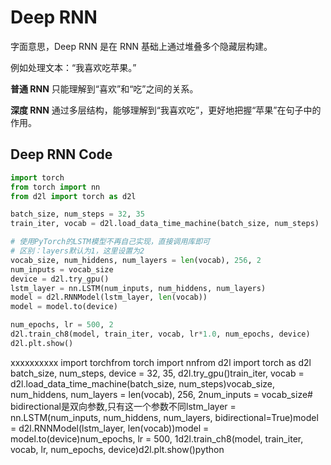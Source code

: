# Deep RNN

字面意思，Deep RNN 是在 RNN 基础上通过堆叠多个隐藏层构建。

例如处理文本：“我喜欢吃苹果。” 

**普通 RNN** 只能理解到“喜欢”和“吃”之间的关系。

**深度 RNN** 通过多层结构，能够理解到“我喜欢吃”，更好地把握“苹果”在句子中的作用。

## Deep RNN Code

```python
import torch
from torch import nn
from d2l import torch as d2l

batch_size, num_steps = 32, 35
train_iter, vocab = d2l.load_data_time_machine(batch_size, num_steps)

# 使用PyTorch的LSTM模型不再自己实现，直接调用库即可
# 区别：layers默认为1，这里设置为2
vocab_size, num_hiddens, num_layers = len(vocab), 256, 2
num_inputs = vocab_size
device = d2l.try_gpu()
lstm_layer = nn.LSTM(num_inputs, num_hiddens, num_layers)
model = d2l.RNNModel(lstm_layer, len(vocab))
model = model.to(device)

num_epochs, lr = 500, 2
d2l.train_ch8(model, train_iter, vocab, lr*1.0, num_epochs, device)
d2l.plt.show()
```

xxxxxxxxxx import torchfrom torch import nnfrom d2l import torch as d2l​batch_size, num_steps, device = 32, 35, d2l.try_gpu()train_iter, vocab = d2l.load_data_time_machine(batch_size, num_steps)vocab_size, num_hiddens, num_layers = len(vocab), 256, 2num_inputs = vocab_size# bidirectional是双向参数,只有这一个参数不同lstm_layer = nn.LSTM(num_inputs, num_hiddens, num_layers, bidirectional=True)model = d2l.RNNModel(lstm_layer, len(vocab))model = model.to(device)num_epochs, lr = 500, 1d2l.train_ch8(model, train_iter, vocab, lr, num_epochs, device)d2l.plt.show()python
